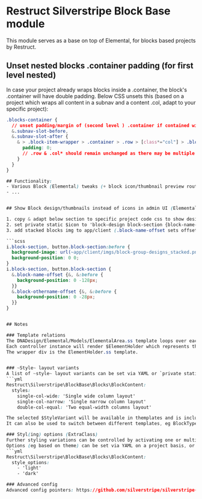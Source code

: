 # Restruct Silverstripe Block Base module

This module serves as a base on top of Elemental, for blocks based projects by Restruct.

## Unset nested blocks .container padding (for first level nested)
In case your project already wraps blocks inside a .container, the block's .container will have double padding.
Below CSS unsets this (based on a project which wraps all content in a subnav and a content .col, adapt to your specific project):

```css
.blocks-container {
  // unset padding/margin of (second level ) .container if contained within .subnav-slot-* (before/after)
  &.subnav-slot-before,
  &.subnav-slot-after {
    & > .block-item-wrapper > .container > .row > [class*="col"] > .block-item-wrapper > .container {
      padding: 0;
      // .row & .col* should remain unchanged as there may be multiple columns with a block
    }
  }
}

## Functionality:
- Various Block (Elemental) tweaks (+ block icon/thumbnail preview route at `admin/blocktypeicons`)
- ...


## Show Block design/thumbnails instead of icons in admin UI (Elemental)

1. copy & adapt below section to specific project code css to show designed block previews instead of icons
2. set private static $icon to 'block-design block-section {block-name-offset}'
3. add stacked blocks img to app/client (.block-name-offset sets offset if multiple stacked in one image)

```scss
i.block-section, button.block-section:before {
  background-image: url(~app/client/imgs/block-group-designs_stacked.png);
  background-position: 0 0;
}
i.block-section, button.block-section {
  &.block-name-offset {&, &:before {
    background-position: 0 -128px;
  }}
  &.block-othername-offset {&, &:before {
    background-position: 0 -28px;
  }}
}


## Notes

### Template relations
The DNADesign/Elemental/Models/ElementalArea.ss template loops over each of the element controller instances. 
Each controller instance will render $ElementHolder which represents the element contained within a holder div. 
The wrapper div is the ElementHolder.ss template.


### ~Style~ layout variants
A list of ~style~ layout variants can be set via YAML or `private static $styles`, the first one being the default.
```yml
Restruct\Silverstripe\BlockBase\Blocks\BlockContent:
  styles:
    single-col-wide: 'Single wide column layout'
    single-col-narrow: 'Single narrow column layout'
    double-col-equal: 'Two equal-width columns layout'

The selected $StyleVariant will be available in themplates and is included as class on the wrapper element (DNADesign/Elemental/Layout/BlockHolder.ss).
It can also be used to switch between different templates, eg BlockType.ss / BlockType_single-col-wide.ss / etc.

### Styl(ing) options (ExtraClass)
Further styling variations can be controlled by activating one or multiple additional CSS classes to the block holder.
Options (eg based on theme) can be set via YAML on a project basis, or directly on the block classes (`private static $style_options`).
```yml
Restruct\Silverstripe\BlockBase\Blocks\BlockContent:
  style_options:
    - 'light'
    - 'dark'

### Advanced config
Advanced config pointers: https://github.com/silverstripe/silverstripe-elemental/blob/4/docs/en/advanced_setup.md
